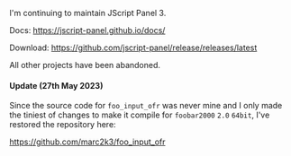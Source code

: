 I'm continuing to maintain JScript Panel 3.

Docs: https://jscript-panel.github.io/docs/

Download: https://github.com/jscript-panel/release/releases/latest

All other projects have been abandoned.

#### Update (27th May 2023)

Since the source code for `foo_input_ofr` was never mine and I only made the tiniest of changes
to make it compile for `foobar2000` `2.0` `64bit`, I've restored the repository here:

https://github.com/marc2k3/foo_input_ofr
